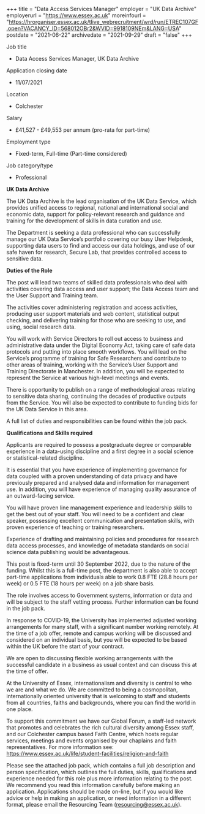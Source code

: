 +++
title = "Data Access Services Manager"
employer = "UK Data Archive"
employerurl = "https://www.essex.ac.uk"
moreinfourl = "https://hrorganiser.essex.ac.uk/tlive_webrecruitment/wrd/run/ETREC107GF.open?VACANCY_ID=568012OBr2&WVID=9918109NEm&LANG=USA"
postdate = "2021-06-22"
archivedate = "2021-09-29"
draft = "false"
+++

Job title

- Data Access Services Manager, UK Data Archive 

Application closing date

- 11/07/2021 

Location

- Colchester 

Salary

- £41,527 - £49,553 per annum (pro-rata for part-time) 

Employment type

- Fixed-term, Full-time (Part-time considered) 

Job category/type

- Professional 


**UK Data Archive**

The UK Data Archive is the lead organisation of the UK Data Service, which provides unified access to regional, national and international social and economic data, support for policy-relevant research and guidance and training for the development of skills in data curation and use.

The Department is seeking a data professional who can successfully manage our UK Data Service’s portfolio covering our busy User Helpdesk, supporting data users to find and access our data holdings, and use of our safe haven for research, Secure Lab, that provides controlled access to sensitive data.

**Duties of the Role**

The post will lead two teams of skilled data professionals who deal with activities covering data access and user support; the Data Access team and the User Support and Training team.

The activities cover administering registration and access activities, producing user support materials and web content, statistical output checking, and delivering training for those who are seeking to use, and using, social research data.

You will work with Service Directors to roll out access to business and administrative data under the Digital Economy Act, taking care of safe data protocols and putting into place smooth workflows. You will lead on the Service’s programme of training for Safe Researchers and contribute to other areas of training, working with the Service’s User Support and Training Directorate in Manchester. In addition, you will be expected to represent the Service at various high-level meetings and events.

There is opportunity to publish on a range of methodological areas relating to sensitive data sharing, continuing the decades of productive outputs from the Service. You will also be expected to contribute to funding bids for the UK Data Service in this area.

A full list of duties and responsibilities can be found within the job pack.

**Qualifications and Skills required**

Applicants are required to possess a postgraduate degree or comparable experience in a data-using discipline and a first degree in a social science or statistical-related discipline.

It is essential that you have experience of implementing governance for data coupled with a proven understanding of data privacy and have previously prepared and analysed data and information for management use. In addition, you will have experience of managing quality assurance of an outward-facing service.

You will have proven line management experience and leadership skills to get the best out of your staff. You will need to be a confident and clear speaker, possessing excellent communication and presentation skills, with proven experience of teaching or training researchers.

Experience of drafting and maintaining policies and procedures for research data access processes, and knowledge of metadata standards on social science data publishing would be advantageous.

This post is fixed-term until 30 September 2022, due to the nature of the funding. Whilst this is a full-time post, the department is also able to accept part-time applications from individuals able to work 0.8 FTE (28.8 hours per week) or 0.5 FTE (18 hours per week) on a job share basis.

The role involves access to Government systems, information or data and will be subject to the staff vetting process. Further information can be found in the job pack.

In response to COVID-19, the University has implemented adjusted working arrangements for many staff, with a significant number working remotely. At the time of a job offer, remote and campus working will be discussed and considered on an individual basis, but you will be expected to be based within the UK before the start of your contract.

We are open to discussing flexible working arrangements with the successful candidate in a business as usual context and can discuss this at the time of offer.

At the University of Essex, internationalism and diversity is central to who we are and what we do. We are committed to being a cosmopolitan, internationally oriented university that is welcoming to staff and students from all countries, faiths and backgrounds, where you can find the world in one place.

To support this commitment we have our Global Forum, a staff-led network that promotes and celebrates the rich cultural diversity among Essex staff, and our Colchester campus based Faith Centre, which hosts regular services, meetings and events organised by our chaplains and faith representatives. For more information see: https://www.essex.ac.uk/life/student-facilities/religion-and-faith 

Please see the attached job pack, which contains a full job description and person specification, which outlines the full duties, skills, qualifications and experience needed for this role plus more information relating to the post. We recommend you read this information carefully before making an application. Applications should be made on-line, but if you would like advice or help in making an application, or need information in a different format, please email the Resourcing Team (resourcing@essex.ac.uk).